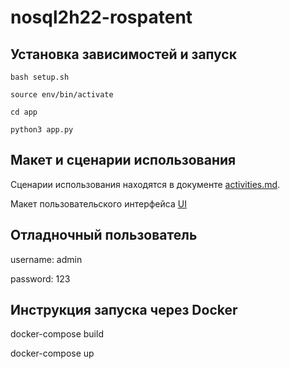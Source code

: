 # nosql2h22-rospatent

## Установка зависимостей и запуск

```bash setup.sh```

```source env/bin/activate```

```cd app```

```python3 app.py```

## Макет и сценарии использования

Сценарии использования находятся в документе [activities.md](activities.md).

Макет пользовательского интерфейса [UI](UI.png)

## Отладночный пользователь

username: admin

password: 123

## Инструкция запуска через Docker

docker-compose build

docker-compose up
